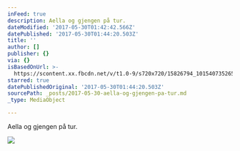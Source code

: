 ```yaml
---
inFeed: true
description: Aella og gjengen på tur.
dateModified: '2017-05-30T01:42:42.566Z'
datePublished: '2017-05-30T01:44:20.503Z'
title: ''
author: []
publisher: {}
via: {}
isBasedOnUrl: >-
  https://scontent.xx.fbcdn.net/v/t1.0-9/s720x720/15826794_10154073526597115_973248269087363256_n.jpg?oh=028b2a83da0a7c80ab43d7dd68dfbca8&oe=59B83E33
starred: true
datePublishedOriginal: '2017-05-30T01:44:20.503Z'
sourcePath: _posts/2017-05-30-aella-og-gjengen-pa-tur.md
_type: MediaObject

---
```

Aella og gjengen på tur.

<article style=""><img src="https://scontent.xx.fbcdn.net/v/t1.0-9/s720x720/15826794_10154073526597115_973248269087363256_n.jpg?oh=028b2a83da0a7c80ab43d7dd68dfbca8&amp;oe=59B83E33" /></article>
